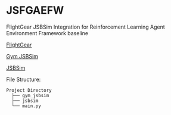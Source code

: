 # JSFGAEFW
FlightGear JSBSim Integration for Reinforcement Learning Agent Environment Framework baseline

[FlightGear](https://www.flightgear.org)

[Gym JSBSim](https://github.com/Gor-Ren/gym-jsbsim)

[JSBSim](https://github.com/JSBSim-Team/jsbsim)


File Structure:

```
Project Directory
  ├── gym_jsbsim
  ├── jsbsim
  └── main.py
```
